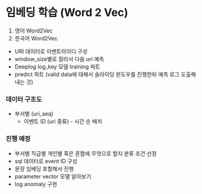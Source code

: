 # 임베딩 학습 (Word 2 Vec)

1. 영어 Word2Vec
2. 한국어 Word2Vec



* URI 데이터로 이벤트아이디 구성
* window_size별로 잘라서 다음 uri 예측
* Deeplog log_key 모델 training 파트
* predict 파트 (valid data에 대해서 슬라이딩 윈도우를 진행한뒤 예측 로그 도출해내는 것)



### 데이터 구조도

* 부서별 (uri_seq)
  * 이벤트 ID (uri 종류) - 시간 순 배치



### 진행 예정

* 부서별 직급별 개인별 혹은 혼합에 무엇으로 할지 분류 조건 선정
* sql 데이터로 event ID 구성
* 문장 임베딩 포함해서 진행
* parameter vector 모델 알아보기
* log anomaly 구현

